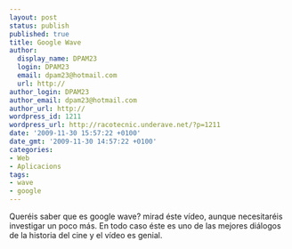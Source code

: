 ```yaml
---
layout: post
status: publish
published: true
title: Google Wave
author:
  display_name: DPAM23
  login: DPAM23
  email: dpam23@hotmail.com
  url: http://
author_login: DPAM23
author_email: dpam23@hotmail.com
author_url: http://
wordpress_id: 1211
wordpress_url: http://racotecnic.underave.net/?p=1211
date: '2009-11-30 15:57:22 +0100'
date_gmt: '2009-11-30 14:57:22 +0100'
categories:
- Web
- Aplicacions
tags:
- wave
- google
---
```

<p>Queréis saber que es google wave? mirad éste vídeo, aunque necesitaréis investigar un poco más. En todo caso éste es uno de las mejores diálogos de la historia del cine y el vídeo es genial.</p>
<p style="text-align: center;"><object classid="clsid:d27cdb6e-ae6d-11cf-96b8-444553540000" width="560" height="340" codebase="http://download.macromedia.com/pub/shockwave/cabs/flash/swflash.cab#version=6,0,40,0"><param name="allowFullScreen" value="true" /><param name="allowscriptaccess" value="always" /><param name="src" value="http://www.youtube.com/v/xcxF9oz9Cu0&amp;hl=es_ES&amp;fs=1&amp;color1=0x3a3a3a&amp;color2=0x999999" /><param name="allowfullscreen" value="true" /><embed type="application/x-shockwave-flash" width="560" height="340" src="http://www.youtube.com/v/xcxF9oz9Cu0&amp;hl=es_ES&amp;fs=1&amp;color1=0x3a3a3a&amp;color2=0x999999" allowscriptaccess="always" allowfullscreen="true"></embed></object></p>
